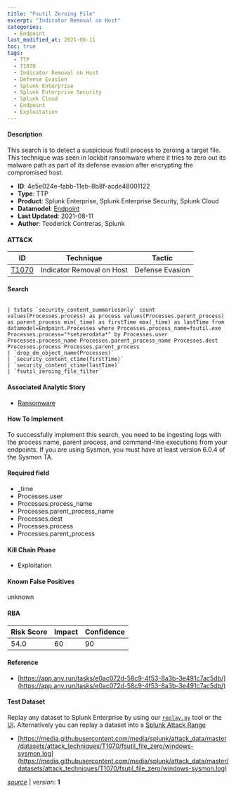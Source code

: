 ```yaml
---
title: "Fsutil Zeroing File"
excerpt: "Indicator Removal on Host"
categories:
  - Endpoint
last_modified_at: 2021-08-11
toc: true
tags:
  - TTP
  - T1070
  - Indicator Removal on Host
  - Defense Evasion
  - Splunk Enterprise
  - Splunk Enterprise Security
  - Splunk Cloud
  - Endpoint
  - Exploitation
---
```




#### Description

This search is to detect a suspicious fsutil process to zeroing a target file. This technique was seen in lockbit ransomware where it tries to zero out its malware path as part of its defense evasion after encrypting the compromised host.

- **ID**: 4e5e024e-fabb-11eb-8b8f-acde48001122
- **Type**: TTP
- **Product**: Splunk Enterprise, Splunk Enterprise Security, Splunk Cloud
- **Datamodel**: [Endpoint](https://docs.splunk.com/Documentation/CIM/latest/User/Endpoint)
- **Last Updated**: 2021-08-11
- **Author**: Teoderick Contreras, Splunk


#### ATT&CK

| ID          | Technique   | Tactic       |
| ----------- | ----------- |--------------|
| [T1070](https://attack.mitre.org/techniques/T1070/) | Indicator Removal on Host | Defense Evasion |


#### Search

```

| tstats `security_content_summariesonly` count values(Processes.process) as process values(Processes.parent_process) as parent_process min(_time) as firstTime max(_time) as lastTime from datamodel=Endpoint.Processes where Processes.process_name=fsutil.exe Processes.process="*setzerodata*" by Processes.user Processes.process_name Processes.parent_process_name Processes.dest  Processes.process Processes.parent_process 
| `drop_dm_object_name(Processes)` 
| `security_content_ctime(firstTime)` 
| `security_content_ctime(lastTime)` 
| `fsutil_zeroing_file_filter`
```

#### Associated Analytic Story
* [Ransomware](/stories/ransomware)


#### How To Implement
To successfully implement this search, you need to be ingesting logs with the process name, parent process, and command-line executions from your endpoints. If you are using Sysmon, you must have at least version 6.0.4 of the Sysmon TA.

#### Required field
* _time
* Processes.user
* Processes.process_name
* Processes.parent_process_name
* Processes.dest
* Processes.process
* Processes.parent_process


#### Kill Chain Phase
* Exploitation


#### Known False Positives
unknown



#### RBA

| Risk Score  | Impact      | Confidence   |
| ----------- | ----------- |--------------|
| 54.0 | 60 | 90 |



#### Reference

* [https://app.any.run/tasks/e0ac072d-58c9-4f53-8a3b-3e491c7ac5db/](https://app.any.run/tasks/e0ac072d-58c9-4f53-8a3b-3e491c7ac5db/)



#### Test Dataset
Replay any dataset to Splunk Enterprise by using our [`replay.py`](https://github.com/splunk/attack_data#using-replaypy) tool or the [UI](https://github.com/splunk/attack_data#using-ui).
Alternatively you can replay a dataset into a [Splunk Attack Range](https://github.com/splunk/attack_range#replay-dumps-into-attack-range-splunk-server)

* [https://media.githubusercontent.com/media/splunk/attack_data/master/datasets/attack_techniques/T1070/fsutil_file_zero/windows-sysmon.log](https://media.githubusercontent.com/media/splunk/attack_data/master/datasets/attack_techniques/T1070/fsutil_file_zero/windows-sysmon.log)



[*source*](https://github.com/splunk/security_content/tree/develop/detections/endpoint/fsutil_zeroing_file.yml) \| *version*: **1**